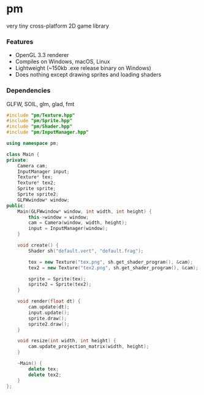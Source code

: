 # pm
very tiny cross-platform 2D game library
### Features
* OpenGL 3.3 renderer
* Compiles on Windows, macOS, Linux
* Lightweight (~150kb .exe release binary on Windows)
* Does nothing except drawing sprites and loading shaders
### Dependencies
GLFW, SOIL, glm, glad, fmt
```c++
#include "pm/Texture.hpp"
#include "pm/Sprite.hpp"
#include "pm/Shader.hpp"
#include "pm/InputManager.hpp"

using namespace pm;

class Main {
private:
    Camera cam;
    InputManager input;
    Texture* tex;
    Texture* tex2;
    Sprite sprite;
    Sprite sprite2;
    GLFWwindow* window;
public:
    Main(GLFWwindow* window, int width, int height) {
        this->window = window;
        cam = Camera(window, width, height);
        input = InputManager(window);
    }

    void create() {
        Shader sh("default.vert", "default.frag");

        tex = new Texture("tex.png", sh.get_shader_program(), &cam);
        tex2 = new Texture("tex2.png", sh.get_shader_program(), &cam);

        sprite = Sprite(tex);
        sprite2 = Sprite(tex2);
    }

    void render(float dt) {
        cam.update(dt);
        input.update();
        sprite.draw();
        sprite2.draw();
    }

    void resize(int width, int height) {
        cam.update_projection_matrix(width, height);
    }

    ~Main() {
        delete tex;
        delete tex2;
    }
};
```
